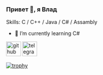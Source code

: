 ### Привет 👋, я Влад

Skills: C / C++ / Java / C# / Assambly

- 🌱 I’m currently learning C# 


[<img src='https://cdn.jsdelivr.net/npm/simple-icons@3.0.1/icons/github.svg' alt='github' height='40'>](https://github.com/vrivka)  [<img src='https://cdn.jsdelivr.net/npm/simple-icons@3.0.1/icons/telegram.svg' alt='telegram' height='40'>](https://t.me/kolesov_v_s)  

[![trophy](https://github-profile-trophy.vercel.app/?username=vrivka)](https://github.com/ryo-ma/github-profile-trophy)
